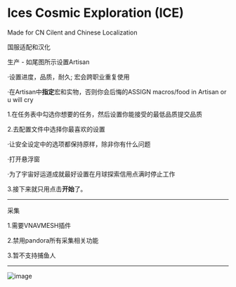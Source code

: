 # Ices Cosmic Exploration (ICE)
Made for CN Cilent and Chinese Localization

国服适配和汉化

生产 - 如尾图所示设置Artisan

·设置进度，品质，耐久; 宏会跨职业重复使用

·在Artisan中<b>指定</b>宏和实物，否则你会后悔的ASSIGN macros/food in Artisan or u will cry

1.在任务表中勾选你想要的任务，然后设置你能接受的最低品质提交品质

2.去配置文件中选择你最喜欢的设置

·让安全设定中的选项都保持原样，除非你有什么问题

·打开悬浮窗

·为了宇宙好运道成就最好设置在月球探索信用点满时停止工作

3.接下来就只用点击<b>开始</b>了。
***
采集

1.需要VNAVMESH插件

2.禁用pandora所有采集相关功能

3.暂不支持捕鱼人

***
![image](https://github.com/user-attachments/assets/ed073a17-eca1-4687-b98e-6ee0287e8d87)
